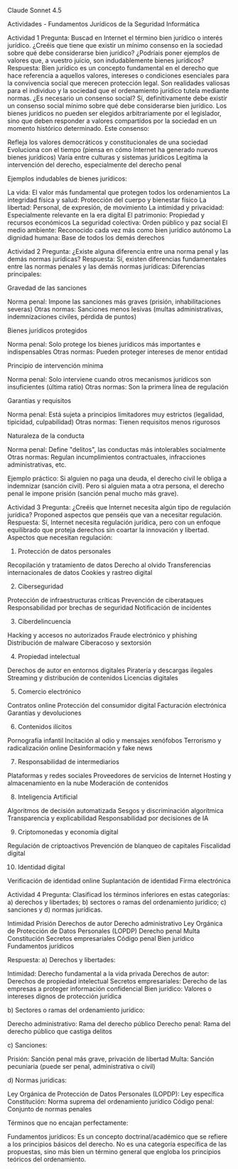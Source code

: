 Claude Sonnet 4.5

Actividades - Fundamentos Jurídicos de la Seguridad Informática

Actividad 1
Pregunta: Buscad en Internet el término bien jurídico o interés jurídico. ¿Creéis que tiene que existir un mínimo consenso en la sociedad sobre qué debe considerarse bien jurídico? ¿Podríais poner ejemplos de valores que, a vuestro juicio, son indudablemente bienes jurídicos?
Respuesta:
Bien jurídico es un concepto fundamental en el derecho que hace referencia a aquellos valores, intereses o condiciones esenciales para la convivencia social que merecen protección legal. Son realidades valiosas para el individuo y la sociedad que el ordenamiento jurídico tutela mediante normas.
¿Es necesario un consenso social?
Sí, definitivamente debe existir un consenso social mínimo sobre qué debe considerarse bien jurídico. Los bienes jurídicos no pueden ser elegidos arbitrariamente por el legislador, sino que deben responder a valores compartidos por la sociedad en un momento histórico determinado. Este consenso:

Refleja los valores democráticos y constitucionales de una sociedad
Evoluciona con el tiempo (piensa en cómo Internet ha generado nuevos bienes jurídicos)
Varía entre culturas y sistemas jurídicos
Legitima la intervención del derecho, especialmente del derecho penal

Ejemplos indudables de bienes jurídicos:

La vida: El valor más fundamental que protegen todos los ordenamientos
La integridad física y salud: Protección del cuerpo y bienestar físico
La libertad: Personal, de expresión, de movimiento
La intimidad y privacidad: Especialmente relevante en la era digital
El patrimonio: Propiedad y recursos económicos
La seguridad colectiva: Orden público y paz social
El medio ambiente: Reconocido cada vez más como bien jurídico autónomo
La dignidad humana: Base de todos los demás derechos


Actividad 2
Pregunta: ¿Existe alguna diferencia entre una norma penal y las demás normas jurídicas?
Respuesta:
Sí, existen diferencias fundamentales entre las normas penales y las demás normas jurídicas:
Diferencias principales:

Gravedad de las sanciones

Norma penal: Impone las sanciones más graves (prisión, inhabilitaciones severas)
Otras normas: Sanciones menos lesivas (multas administrativas, indemnizaciones civiles, pérdida de puntos)


Bienes jurídicos protegidos

Norma penal: Solo protege los bienes jurídicos más importantes e indispensables
Otras normas: Pueden proteger intereses de menor entidad


Principio de intervención mínima

Norma penal: Solo interviene cuando otros mecanismos jurídicos son insuficientes (última ratio)
Otras normas: Son la primera línea de regulación


Garantías y requisitos

Norma penal: Está sujeta a principios limitadores muy estrictos (legalidad, tipicidad, culpabilidad)
Otras normas: Tienen requisitos menos rigurosos


Naturaleza de la conducta

Norma penal: Define "delitos", las conductas más intolerables socialmente
Otras normas: Regulan incumplimientos contractuales, infracciones administrativas, etc.



Ejemplo práctico: Si alguien no paga una deuda, el derecho civil le obliga a indemnizar (sanción civil). Pero si alguien mata a otra persona, el derecho penal le impone prisión (sanción penal mucho más grave).

Actividad 3
Pregunta: ¿Creéis que Internet necesita algún tipo de regulación jurídica? Proponed aspectos que penséis que van a necesitar regulación.
Respuesta:
Sí, Internet necesita regulación jurídica, pero con un enfoque equilibrado que proteja derechos sin coartar la innovación y libertad.
Aspectos que necesitan regulación:
1. Protección de datos personales

Recopilación y tratamiento de datos
Derecho al olvido
Transferencias internacionales de datos
Cookies y rastreo digital

2. Ciberseguridad

Protección de infraestructuras críticas
Prevención de ciberataques
Responsabilidad por brechas de seguridad
Notificación de incidentes

3. Ciberdelincuencia

Hacking y accesos no autorizados
Fraude electrónico y phishing
Distribución de malware
Ciberacoso y sextorsión

4. Propiedad intelectual

Derechos de autor en entornos digitales
Piratería y descargas ilegales
Streaming y distribución de contenidos
Licencias digitales

5. Comercio electrónico

Contratos online
Protección del consumidor digital
Facturación electrónica
Garantías y devoluciones

6. Contenidos ilícitos

Pornografía infantil
Incitación al odio y mensajes xenófobos
Terrorismo y radicalización online
Desinformación y fake news

7. Responsabilidad de intermediarios

Plataformas y redes sociales
Proveedores de servicios de Internet
Hosting y almacenamiento en la nube
Moderación de contenidos

8. Inteligencia Artificial

Algoritmos de decisión automatizada
Sesgos y discriminación algorítmica
Transparencia y explicabilidad
Responsabilidad por decisiones de IA

9. Criptomonedas y economía digital

Regulación de criptoactivos
Prevención de blanqueo de capitales
Fiscalidad digital

10. Identidad digital

Verificación de identidad online
Suplantación de identidad
Firma electrónica


Actividad 4
Pregunta: Clasificad los términos inferiores en estas categorías: a) derechos y libertades; b) sectores o ramas del ordenamiento jurídico; c) sanciones y d) normas jurídicas.

Intimidad
Prisión
Derechos de autor
Derecho administrativo
Ley Orgánica de Protección de Datos Personales (LOPDP)
Derecho penal
Multa
Constitución
Secretos empresariales
Código penal
Bien jurídico
Fundamentos jurídicos

Respuesta:
a) Derechos y libertades:

Intimidad: Derecho fundamental a la vida privada
Derechos de autor: Derechos de propiedad intelectual
Secretos empresariales: Derecho de las empresas a proteger información confidencial
Bien jurídico: Valores o intereses dignos de protección jurídica

b) Sectores o ramas del ordenamiento jurídico:

Derecho administrativo: Rama del derecho público
Derecho penal: Rama del derecho público que castiga delitos

c) Sanciones:

Prisión: Sanción penal más grave, privación de libertad
Multa: Sanción pecuniaria (puede ser penal, administrativa o civil)

d) Normas jurídicas:

Ley Orgánica de Protección de Datos Personales (LOPDP): Ley específica
Constitución: Norma suprema del ordenamiento jurídico
Código penal: Conjunto de normas penales

Términos que no encajan perfectamente:

Fundamentos jurídicos: Es un concepto doctrinal/académico que se refiere a los principios básicos del derecho. No es una categoría específica de las propuestas, sino más bien un término general que engloba los principios teóricos del ordenamiento.
